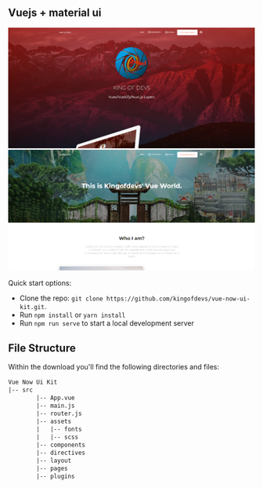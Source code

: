 
## Vuejs + material ui

<img src="screens/1.png">

<img src="screens/2.png">

Quick start options:

- Clone the repo: `git clone https://github.com/kingofdevs/vue-now-ui-kit.git`.
- Run `npm install` or `yarn install`
- Run `npm run serve` to start a local development server


## File Structure

Within the download you'll find the following directories and files:

```
Vue Now Ui Kit
|-- src
        |-- App.vue
        |-- main.js
        |-- router.js
        |-- assets
        |   |-- fonts
        |   |-- scss
        |-- components
        |-- directives
        |-- layout
        |-- pages
        |-- plugins
```
